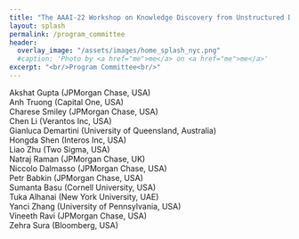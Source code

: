 ```yaml
---
title: "The AAAI-22 Workshop on Knowledge Discovery from Unstructured Data in Financial Services"
layout: splash
permalink: /program_committee
header:
  overlay_image: "/assets/images/home_splash_nyc.png"
  #caption: 'Photo by <a href="me">me</a> on <a href="me">me</a>'
excerpt: "<br/>Program Committee<br/>"
---
```

Akshat Gupta (JPMorgan Chase, USA)<br>
Anh Truong (Capital One, USA)<br>
Charese Smiley (JPMorgan Chase, USA)<br>
Chen Li (Verantos Inc, USA)<br>
Gianluca Demartini (University of Queensland, Australia)<br>
Hongda Shen (Interos Inc, USA)<br>
Liao Zhu (Two Sigma, USA)<br>
Natraj Raman (JPMorgan Chase, UK)<br>
Niccolo Dalmasso (JPMorgan Chase, USA)<br>
Petr Babkin (JPMorgan Chase, USA)<br>
Sumanta Basu (Cornell University, USA)<br>
Tuka Alhanai (New York University, UAE)<br>
Yanci Zhang (University of Pennsylvania, USA)<br>
Vineeth Ravi (JPMorgan Chase, USA)<br>
Zehra Sura (Bloomberg, USA)<br>

<!-- 
Anthony Liu (Kensho, USA)<br>
Chong Wang (S&P Global, USA)<br>
Dezhao Song (Thomson Reuters, USA)<br>
Eren Kurshan (Bank of America, USA)<br>
Grace Bang (Bloomberg, USA)<br>
Gülşen Eryiğit (Istanbul Technical University, Turkey)<br>
Joshua Lockhart (JP Morgan, UK)<br>
Kornelia Papp (iptiQ by Swiss Re, Switzerland)<br>
Luciano Del Corro (Goldman Sachs, Germany)<br>
Natraj Raman (J.P. Morgan, UK)<br>
Robert Tillman (J.P. Morgan, USA)<br>
Rui Dai (University of Pennsylvania, USA)<br>
Wei Wang (Microsoft Research, USA)<br>
Xin Dong (Rutgers University, USA)<br> 
-->

